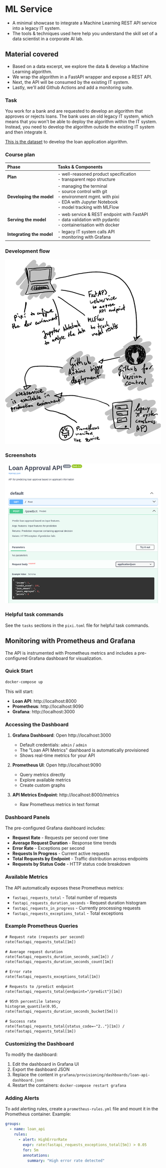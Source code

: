 # ML Service

- A minimal showcase to integrate a Machine Learning
  REST API service into a legacy IT system.
- The tools & techniques used here help you understand the
  skill set of a data scientist in a corporate AI lab.

## Material covered

- Based on a data excerpt, we explore the data & develop a Machine Learning algorithm.
- We wrap the algorithm in a FastAPI wrapper and expose a REST API.
- Next, the API will be consumed by the existing IT system.
- Lastly, we'll add Github Actions and add a monitoring suite.

### Task

You work for a bank and are requested to develop an algorithm that approves
or rejects loans. The bank uses an old legacy IT system, which means that
you won't be able to deploy the algorithm within the IT system. Instead,
you need to develop the algorithm outside the existing IT system
and then integrate it.

[This is the dataset](https://www.kaggle.com/datasets/anishdevedward/loan-approval-dataset)
to develop the loan application algorithm.

### Course plan

| Phase | Tasks & Components |
| :--- | :--- |
| **Plan** | - well-reasoned product specification<br> - transparent repo structure |
| **Developing the model** | - managing the terminal<br>- source control with git<br>- environment mgmt. with pixi<br>- EDA with Jupyter Notebook<br>- model tracking with MLFlow |
| **Serving the model** | - web service & REST endpoint with FastAPI<br>- data validation with pydantic<br>- containerisation with docker |
| **Integrating the model** | - legacy IT system calls API<br>- monitoring with Grafana |

### Development flow

![architecture flow](./docs/imgs/25_10-architecture.png)

### Screenshots

![fastapi](./docs/imgs/screenshot-api.png)

### Helpful task commands

See the `tasks` sections in the `pixi.toml` file for helpful task commands.

## Monitoring with Prometheus and Grafana

The API is instrumented with Prometheus metrics and includes a pre-configured Grafana dashboard for visualization.

### Quick Start

```bash
docker-compose up
```

This will start:
- **Loan API**: http://localhost:8000
- **Prometheus**: http://localhost:9090
- **Grafana**: http://localhost:3000

### Accessing the Dashboard

1. **Grafana Dashboard**: Open http://localhost:3000
   - Default credentials: `admin` / `admin`
   - The "Loan API Metrics" dashboard is automatically provisioned
   - Shows real-time metrics for your API

2. **Prometheus UI**: Open http://localhost:9090
   - Query metrics directly
   - Explore available metrics
   - Create custom graphs

3. **API Metrics Endpoint**: http://localhost:8000/metrics
   - Raw Prometheus metrics in text format

### Dashboard Panels

The pre-configured Grafana dashboard includes:

- **Request Rate** - Requests per second over time
- **Average Request Duration** - Response time trends
- **Error Rate** - Exceptions per second
- **Requests In Progress** - Current active requests
- **Total Requests by Endpoint** - Traffic distribution across endpoints
- **Requests by Status Code** - HTTP status code breakdown

### Available Metrics

The API automatically exposes these Prometheus metrics:

- `fastapi_requests_total` - Total number of requests
- `fastapi_requests_duration_seconds` - Request duration histogram
- `fastapi_requests_in_progress` - Currently processing requests
- `fastapi_requests_exceptions_total` - Total exceptions

### Example Prometheus Queries

```promql
# Request rate (requests per second)
rate(fastapi_requests_total[1m])

# Average request duration
rate(fastapi_requests_duration_seconds_sum[1m]) / rate(fastapi_requests_duration_seconds_count[1m])

# Error rate
rate(fastapi_requests_exceptions_total[1m])

# Requests to /predict endpoint
rate(fastapi_requests_total{endpoint="/predict"}[1m])

# 95th percentile latency
histogram_quantile(0.95, rate(fastapi_requests_duration_seconds_bucket[5m]))

# Success rate
rate(fastapi_requests_total{status_code=~"2.."}[1m]) / rate(fastapi_requests_total[1m])
```

### Customizing the Dashboard

To modify the dashboard:

1. Edit the dashboard in Grafana UI
2. Export the dashboard JSON
3. Replace the content in `grafana/provisioning/dashboards/loan-api-dashboard.json`
4. Restart the containers: `docker-compose restart grafana`

### Adding Alerts

To add alerting rules, create a `prometheus-rules.yml` file and mount it in the Prometheus container. Example:

```yaml
groups:
  - name: loan_api
    rules:
      - alert: HighErrorRate
        expr: rate(fastapi_requests_exceptions_total[5m]) > 0.05
        for: 5m
        annotations:
          summary: "High error rate detected"
```
